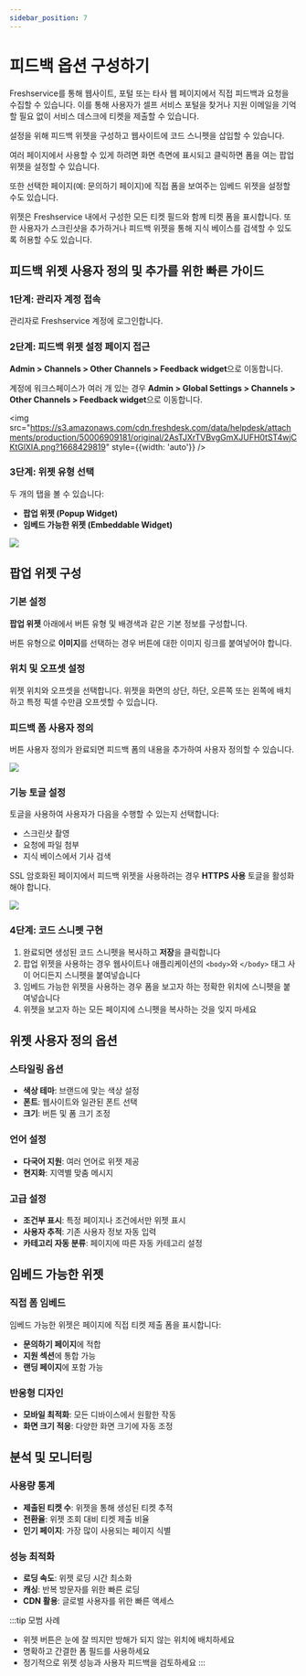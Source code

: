 ```yaml
---
sidebar_position: 7
---
```


# 피드백 옵션 구성하기

Freshservice를 통해 웹사이트, 포털 또는 타사 웹 페이지에서 직접 피드백과 요청을 수집할 수 있습니다. 이를 통해 사용자가 셀프 서비스 포털을 찾거나 지원 이메일을 기억할 필요 없이 서비스 데스크에 티켓을 제출할 수 있습니다.

설정을 위해 피드백 위젯을 구성하고 웹사이트에 코드 스니펫을 삽입할 수 있습니다.

여러 페이지에서 사용할 수 있게 하려면 화면 측면에 표시되고 클릭하면 폼을 여는 팝업 위젯을 설정할 수 있습니다.

또한 선택한 페이지(예: 문의하기 페이지)에 직접 폼을 보여주는 임베드 위젯을 설정할 수도 있습니다.

위젯은 Freshservice 내에서 구성한 모든 티켓 필드와 함께 티켓 폼을 표시합니다. 또한 사용자가 스크린샷을 추가하거나 피드백 위젯을 통해 지식 베이스를 검색할 수 있도록 허용할 수도 있습니다.

## 피드백 위젯 사용자 정의 및 추가를 위한 빠른 가이드

### 1단계: 관리자 계정 접속

관리자로 Freshservice 계정에 로그인합니다.

### 2단계: 피드백 위젯 설정 페이지 접근

**Admin > Channels > Other Channels > Feedback widget**으로 이동합니다.

계정에 워크스페이스가 여러 개 있는 경우 **Admin > Global Settings > Channels > Other Channels > Feedback widget**으로 이동합니다.

<img src="https://s3.amazonaws.com/cdn.freshdesk.com/data/helpdesk/attachments/production/50006909181/original/2AsTJXrTVBvgGmXJUFH0tST4wjCKtGlXIA.png?1668429819" style={{width: 'auto'}} />

### 3단계: 위젯 유형 선택

두 개의 탭을 볼 수 있습니다:
- **팝업 위젯 (Popup Widget)**
- **임베드 가능한 위젯 (Embeddable Widget)**

<img src="https://s3.amazonaws.com/cdn.freshdesk.com/data/helpdesk/attachments/production/42460533/original/POxvkAhPSDl-u3ym5I5oFarxL0AdjL-hbg.png?1545298262" />

## 팝업 위젯 구성

### 기본 설정

**팝업 위젯** 아래에서 버튼 유형 및 배경색과 같은 기본 정보를 구성합니다.

버튼 유형으로 **이미지**를 선택하는 경우 버튼에 대한 이미지 링크를 붙여넣어야 합니다.

### 위치 및 오프셋 설정

위젯 위치와 오프셋을 선택합니다. 위젯을 화면의 상단, 하단, 오른쪽 또는 왼쪽에 배치하고 특정 픽셀 수만큼 오프셋할 수 있습니다.

### 피드백 폼 사용자 정의

버튼 사용자 정의가 완료되면 피드백 폼의 내용을 추가하여 사용자 정의할 수 있습니다.

<img src="https://s3.amazonaws.com/cdn.freshdesk.com/data/helpdesk/attachments/production/42460560/original/7M1NwtzdT5ExctUCO6FmCf4p9kVuoDZbHw.png?1545298342" />

### 기능 토글 설정

토글을 사용하여 사용자가 다음을 수행할 수 있는지 선택합니다:
- 스크린샷 촬영
- 요청에 파일 첨부
- 지식 베이스에서 기사 검색

SSL 암호화된 페이지에서 피드백 위젯을 사용하려는 경우 **HTTPS 사용** 토글을 활성화해야 합니다.

<img src="https://s3.amazonaws.com/cdn.freshdesk.com/data/helpdesk/attachments/production/42460732/original/vPQQVv3Nlm-Eg0sf0wMg_Xs5t6hUZKlbVA.png?1545298712" />

### 4단계: 코드 스니펫 구현

1. 완료되면 생성된 코드 스니펫을 복사하고 **저장**을 클릭합니다
2. 팝업 위젯을 사용하는 경우 웹사이트나 애플리케이션의 `<body>`와 `</body>` 태그 사이 어디든지 스니펫을 붙여넣습니다
3. 임베드 가능한 위젯을 사용하는 경우 폼을 보고자 하는 정확한 위치에 스니펫을 붙여넣습니다
4. 위젯을 보고자 하는 모든 페이지에 스니펫을 복사하는 것을 잊지 마세요

## 위젯 사용자 정의 옵션

### 스타일링 옵션

- **색상 테마**: 브랜드에 맞는 색상 설정
- **폰트**: 웹사이트와 일관된 폰트 선택
- **크기**: 버튼 및 폼 크기 조정

### 언어 설정

- **다국어 지원**: 여러 언어로 위젯 제공
- **현지화**: 지역별 맞춤 메시지

### 고급 설정

- **조건부 표시**: 특정 페이지나 조건에서만 위젯 표시
- **사용자 추적**: 기존 사용자 정보 자동 입력
- **카테고리 자동 분류**: 페이지에 따른 자동 카테고리 설정

## 임베드 가능한 위젯

### 직접 폼 임베드

임베드 가능한 위젯은 페이지에 직접 티켓 제출 폼을 표시합니다:

- **문의하기 페이지**에 적합
- **지원 섹션**에 통합 가능
- **랜딩 페이지**에 포함 가능

### 반응형 디자인

- **모바일 최적화**: 모든 디바이스에서 원활한 작동
- **화면 크기 적응**: 다양한 화면 크기에 자동 조정

## 분석 및 모니터링

### 사용량 통계

- **제출된 티켓 수**: 위젯을 통해 생성된 티켓 추적
- **전환율**: 위젯 조회 대비 티켓 제출 비율
- **인기 페이지**: 가장 많이 사용되는 페이지 식별

### 성능 최적화

- **로딩 속도**: 위젯 로딩 시간 최소화
- **캐싱**: 반복 방문자를 위한 빠른 로딩
- **CDN 활용**: 글로벌 사용자를 위한 빠른 액세스

:::tip 모범 사례
- 위젯 버튼은 눈에 잘 띄지만 방해가 되지 않는 위치에 배치하세요
- 명확하고 간결한 폼 필드를 사용하세요
- 정기적으로 위젯 성능과 사용자 피드백을 검토하세요
:::